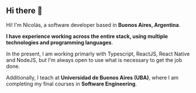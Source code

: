 ## Hi there 👋

Hi! I'm Nicolás, a software developer based in **Buenos Aires, Argentina**.

**I have experience working across the entire stack, using multiple technologies and programming languages**.

In the present, I am working primarly with Typescript, ReactJS, React Native and NodeJS, but I'm always open to use what is necessary to get the job done.

Additionally, I teach at **Universidad de Buenos Aires (UBA)**, where I am completing my final courses in **Software Engineering**.
